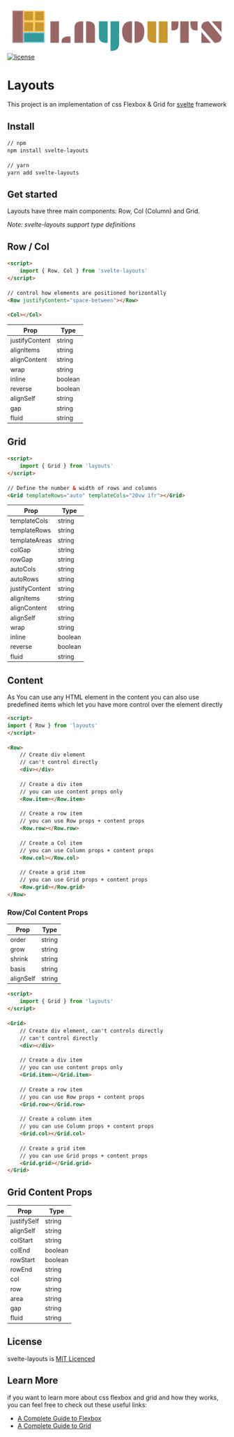 <p>
	<img alt="LAYOUTS" src="./banner.png">
    <br>
  <!-- <a href="https://www.npmjs.com/package/svelte"> -->
    <!-- <img src="https://img.shields.io/npm/v/svelte.svg" alt="npm version"> -->
  <!-- </a> -->
  <a href="https://github.com/ryu-man/layouts/blob/main/LICENSE">
    <img src="https://img.shields.io/npm/l/svelte.svg" alt="license">
  </a>
</p>

# Layouts

This project is an implementation of css Flexbox & Grid for [svelte](https://svelte.dev/) framework

## Install

```bash
// npm
npm install svelte-layouts

// yarn
yarn add svelte-layouts
```

## Get started

Layouts have three main components: Row, Col (Column) and Grid.

_Note: svelte-layouts support type definitions_

## Row / Col

```html
<script>
    import { Row, Col } from 'svelte-layouts'
</script>

// control how elements are positioned horizontally
<Row justifyContent="space-between"></Row>

<Col></Col>
```

| Prop           | Type    |
| -------------- | ------- |
| justifyContent | string  |
| alignItems     | string  |
| alignContent   | string  |
| wrap           | string  |
| inline         | boolean |
| reverse        | boolean |
| alignSelf      | string  |
| gap            | string  |
| fluid          | string  |

## Grid

```html
<script>
    import { Grid } from 'layouts'
</script>

// Define the number & width of rows and columns
<Grid templateRows="auto" templateCols="20vw 1fr"></Grid>
```

| Prop           | Type    |
| -------------- | ------- |
| templateCols   | string  |
| templateRows   | string  |
| templateAreas  | string  |
| colGap         | string  |
| rowGap         | string  |
| autoCols       | string  |
| autoRows       | string  |
| justifyContent | string  |
| alignItems     | string  |
| alignContent   | string  |
| alignSelf      | string  |
| wrap           | string  |
| inline         | boolean |
| reverse        | boolean |
| fluid          | string  |

## Content

As You can use any HTML element in the content you can also use predefined items which let you have more control over the element directly

```html
<script>
import { Row } from 'layouts'
</script>

<Row>
    // Create div element
    // can't control directly
    <div></div>

    // Create a div item
    // you can use content props only
    <Row.item></Row.item>

    // Create a row item
    // you can use Row props + content props
    <Row.row></Row.row>

    // Create a Col item
    // you can use Column props + content props
    <Row.col></Row.col>

    // Create a grid item
    // you can use Grid props + content props
    <Row.grid></Row.grid>
</Row>
```

### Row/Col Content Props

| Prop      | Type   |
| --------- | ------ |
| order     | string |
| grow      | string |
| shrink    | string |
| basis     | string |
| alignSelf | string |

```html
<script>
    import { Grid } from 'layouts'
</script>

<Grid>
    // Create div element, can't controls directly
    // can't control directly
    <div></div>

    // Create a div item
    // you can use content props only
    <Grid.item></Grid.item>

    // Create a row item 
    // you can use Row props + content props
    <Grid.row></Grid.row>

    // Create a column item
    // you can use Column props + content props
    <Grid.col></Grid.col>

    // Create a grid item 
    // you can use Grid props + content props
    <Grid.grid></Grid.grid>
</Grid>
```

## Grid Content Props

| Prop        | Type    |
| ----------- | ------- |
| justifySelf | string  |
| alignSelf   | string  |
| colStart    | string  |
| colEnd      | boolean |
| rowStart    | boolean |
| rowEnd      | string  |
| col         | string  |
| row         | string  |
| area        | string  |
| gap         | string  |
| fluid       | string  |

## License

svelte-layouts is [MIT Licenced](./LICENSE)

## Learn More

if you want to learn more about css flexbox and grid and how they works, you can feel free to check out these useful links:

- [A Complete Guide to Flexbox](https://css-tricks.com/snippets/css/a-guide-to-flexbox/)
- [A Complete Guide to Grid](https://css-tricks.com/snippets/css/complete-guide-grid/)
  